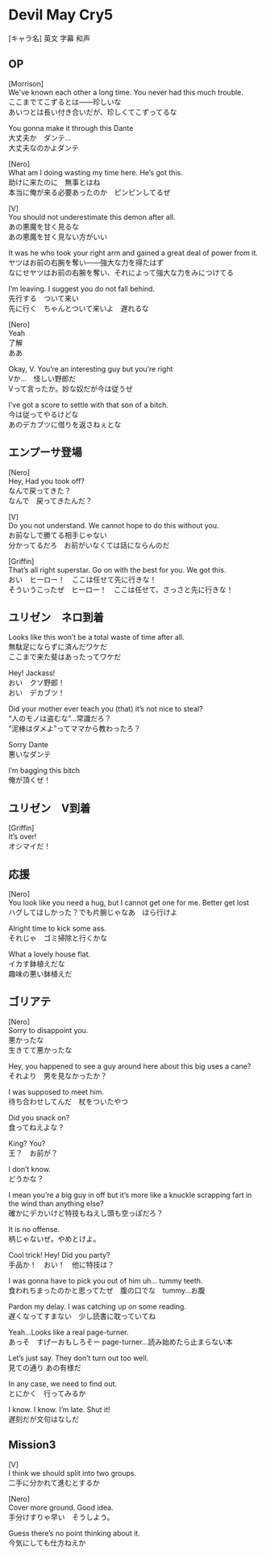 # Devil May Cry5

[キャラ名]
英文
字幕
和声

## OP

[Morrison]  
We've known each other a long time. You never had this much trouble.  
ここまでてこずるとは——珍しいな  
あいつとは長い付き合いだが、珍しくてこずってるな  

You gonna make it through this Dante  
大丈夫か　ダンテ…  
大丈夫なのかよダンテ  

[Nero]  
What am I doing wasting my time here. He’s got this.  
助けに来たのに　無事とはね  
本当に俺が来る必要あったのか　ピンピンしてるぜ  

[V]  
You should not underestimate this demon after all.  
あの悪魔を甘く見るな  
あの悪魔を甘く見ない方がいい  

It was he who took your right arm and gained a great deal of power from it.  
ヤツはお前の右腕を奪い——強大な力を得たはず  
なにせヤツはお前の右腕を奪い、それによって強大な力をみにつけてる  

I’m leaving. I suggest you do not fall behind.  
先行する　ついて来い  
先に行く　ちゃんとついて来いよ　遅れるな  

[Nero]  
Yeah  
了解  
ああ  

Okay, V. You’re an interesting guy but you’re right  
Vか…　怪しい野郎だ  
Vって言ったか。妙な奴だが今は従うぜ  

I’ve got a score to settle with that son of a bitch.  
今は従ってやるけどな  
あのデカブツに借りを返さねぇとな  

## エンプーサ登場

[Nero]  
Hey, Had you took off?  
なんで戻ってきた？  
なんで　戻ってきたんだ？  

[V]  
Do you not understand. We cannot hope to do this without you.  
お前なしで勝てる相手じゃない  
分かってるだろ　お前がいなくては話にならんのだ  

[Griffin]  
That’s all right superstar. Go on with the best for you. We got this.  
おい　ヒーロー！　ここは任せて先に行きな！  
そういうこったぜ　ヒーロー！　ここは任せて、さっさと先に行きな！  

## ユリゼン　ネロ到着

Looks like this won’t be a total waste of time after all.  
無駄足にならずに済んだワケだ  
ここまで来た斐はあったってワケだ  

Hey! Jackass!  
おい　クソ野郎！  
おい　デカブツ！  

Did your mother ever teach you (that) it’s not nice to steal?  
“人のモノは盗むな”…常識だろ？  
“泥棒はダメよ”ってママから教わったろ？  

Sorry Dante  
悪いなダンテ  

I’m bagging this bitch  
俺が頂くぜ！  

## ユリゼン　V到着

[Griffin]  
It’s over!  
オシマイだ！  

## 応援

[Nero]  
You look like you need a hug, but I cannot get one for me. Better get lost  
ハグしてほしかった？でも片腕じゃなあ　ほら行けよ  

Alright time to kick some ass.  
それじゃ　ゴミ掃除と行くかな  

What a lovely house flat.  
イカす鉢植えだな  
趣味の悪い鉢植えだ  

## ゴリアテ

[Nero]  
Sorry to disappoint you.  
悪かったな  
生きてて悪かったな  

Hey, you happened to see a guy around here about this big uses a cane?  
それより　男を見なかったか？  

I was supposed to meet him.  
待ち合わせしてんだ　杖をついたやつ  

Did you snack on?  
食ってねえよな？  

King? You?  
王？　お前が？  

I don’t know.  
どうかな？  

I mean you’re a big guy in off but it’s more like a knuckle scrapping fart in the wind than anything else?  
確かにデカいけど特技もねえし頭も空っぽだろ？  

It is no offense.  
柄じゃないぜ。やめとけよ。  

Cool trick! Hey! Did you party?  
手品か！　おい！　他に特技は？  

I was gonna have to pick you out of him uh… tummy teeth.  
食われちまったのかと思ってたぜ　腹の口でな　tummy…お腹  

Pardon my delay. I was catching up on some reading.  
遅くなってすまない　少し読書に耽っていてね  

Yeah…Looks like a real page-turner.  
あっそ　すげーおもしろそー page-turner…読み始めたら止まらない本  

Let’s just say. They don’t turn out too well.  
見ての通り あの有様だ  

In any case, we need to find out.  
とにかく　行ってみるか  

I know. I know. I’m late. Shut it!  
遅刻だが文句はなしだ  

## Mission3

[V]  
I think we should split into two groups.  
二手に分かれて進むとするか  

[Nero]  
Cover more ground. Good idea.  
手分けすりゃ早い　そうしよう。  

Guess there’s no point thinking about it.  
今気にしても仕方ねえか  

